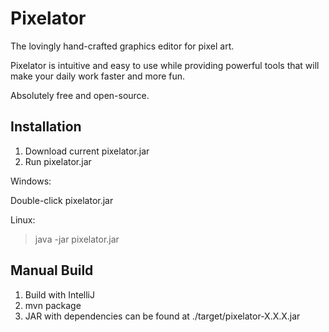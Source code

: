 # Pixelator

The lovingly hand-crafted graphics editor for pixel art.

Pixelator is intuitive and easy to use while providing powerful tools that will make your daily work faster and more fun.

Absolutely free and open-source.


## Installation

1. Download current pixelator.jar
2. Run pixelator.jar

Windows:

Double-click pixelator.jar

Linux:

> java -jar pixelator.jar


## Manual Build

1. Build with IntelliJ
2. mvn package
3. JAR with dependencies can be found at ./target/pixelator-X.X.X.jar
